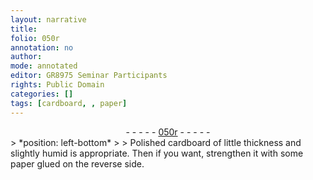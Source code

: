 ```yaml
---
layout: narrative
title: 
folio: 050r
annotation: no
author:
mode: annotated
editor: GR8975 Seminar Participants
rights: Public Domain
categories: []
tags: [cardboard, , paper]
---
```


 <div class="folio" align="center">- - - - - <a href="http://gallica.bnf.fr/ark:/12148/btv1b10500001g/f105.image" target="_blank">050r</a> - - - - - </div> 
> *position: left-bottom*
> 
> Polished <span class="material">cardboard</span> of little thickness and slightly humid is appropriate. Then if you want, strengthen it with some <span class="material">paper</span> glued on the reverse side.
 